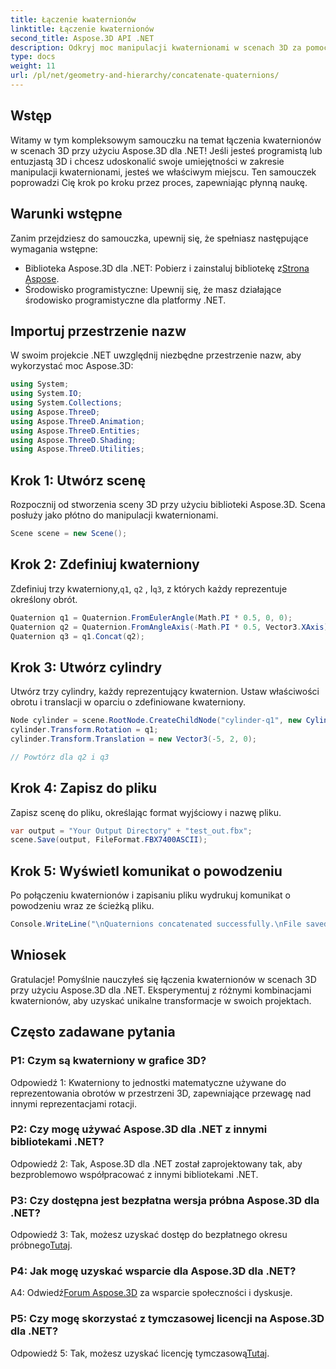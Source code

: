```yaml
---
title: Łączenie kwaternionów
linktitle: Łączenie kwaternionów
second_title: Aspose.3D API .NET
description: Odkryj moc manipulacji kwaternionami w scenach 3D za pomocą Aspose.3D dla .NET. Naucz się krok po kroku łączyć kwaterniony, aby uzyskać wciągające transformacje.
type: docs
weight: 11
url: /pl/net/geometry-and-hierarchy/concatenate-quaternions/
---
```

## Wstęp

Witamy w tym kompleksowym samouczku na temat łączenia kwaternionów w scenach 3D przy użyciu Aspose.3D dla .NET! Jeśli jesteś programistą lub entuzjastą 3D i chcesz udoskonalić swoje umiejętności w zakresie manipulacji kwaternionami, jesteś we właściwym miejscu. Ten samouczek poprowadzi Cię krok po kroku przez proces, zapewniając płynną naukę.

## Warunki wstępne

Zanim przejdziesz do samouczka, upewnij się, że spełniasz następujące wymagania wstępne:

-  Biblioteka Aspose.3D dla .NET: Pobierz i zainstaluj bibliotekę z[Strona Aspose](https://releases.aspose.com/3d/net/).
- Środowisko programistyczne: Upewnij się, że masz działające środowisko programistyczne dla platformy .NET.

## Importuj przestrzenie nazw

W swoim projekcie .NET uwzględnij niezbędne przestrzenie nazw, aby wykorzystać moc Aspose.3D:

```csharp
using System;
using System.IO;
using System.Collections;
using Aspose.ThreeD;
using Aspose.ThreeD.Animation;
using Aspose.ThreeD.Entities;
using Aspose.ThreeD.Shading;
using Aspose.ThreeD.Utilities;
```

## Krok 1: Utwórz scenę

Rozpocznij od stworzenia sceny 3D przy użyciu biblioteki Aspose.3D. Scena posłuży jako płótno do manipulacji kwaternionami.

```csharp
Scene scene = new Scene();
```

## Krok 2: Zdefiniuj kwaterniony

 Zdefiniuj trzy kwaterniony,`q1`, `q2` , I`q3`, z których każdy reprezentuje określony obrót.

```csharp
Quaternion q1 = Quaternion.FromEulerAngle(Math.PI * 0.5, 0, 0);
Quaternion q2 = Quaternion.FromAngleAxis(-Math.PI * 0.5, Vector3.XAxis);
Quaternion q3 = q1.Concat(q2);
```

## Krok 3: Utwórz cylindry

Utwórz trzy cylindry, każdy reprezentujący kwaternion. Ustaw właściwości obrotu i translacji w oparciu o zdefiniowane kwaterniony.

```csharp
Node cylinder = scene.RootNode.CreateChildNode("cylinder-q1", new Cylinder(0.1, 1, 2));
cylinder.Transform.Rotation = q1;
cylinder.Transform.Translation = new Vector3(-5, 2, 0);

// Powtórz dla q2 i q3
```

## Krok 4: Zapisz do pliku

Zapisz scenę do pliku, określając format wyjściowy i nazwę pliku.

```csharp
var output = "Your Output Directory" + "test_out.fbx";
scene.Save(output, FileFormat.FBX7400ASCII);
```

## Krok 5: Wyświetl komunikat o powodzeniu

Po połączeniu kwaternionów i zapisaniu pliku wydrukuj komunikat o powodzeniu wraz ze ścieżką pliku.

```csharp
Console.WriteLine("\nQuaternions concatenated successfully.\nFile saved at " + output);
```

## Wniosek

Gratulacje! Pomyślnie nauczyłeś się łączenia kwaternionów w scenach 3D przy użyciu Aspose.3D dla .NET. Eksperymentuj z różnymi kombinacjami kwaternionów, aby uzyskać unikalne transformacje w swoich projektach.

## Często zadawane pytania

### P1: Czym są kwaterniony w grafice 3D?

Odpowiedź 1: Kwaterniony to jednostki matematyczne używane do reprezentowania obrotów w przestrzeni 3D, zapewniające przewagę nad innymi reprezentacjami rotacji.

### P2: Czy mogę używać Aspose.3D dla .NET z innymi bibliotekami .NET?

Odpowiedź 2: Tak, Aspose.3D dla .NET został zaprojektowany tak, aby bezproblemowo współpracować z innymi bibliotekami .NET.

### P3: Czy dostępna jest bezpłatna wersja próbna Aspose.3D dla .NET?

Odpowiedź 3: Tak, możesz uzyskać dostęp do bezpłatnego okresu próbnego[Tutaj](https://releases.aspose.com/).

### P4: Jak mogę uzyskać wsparcie dla Aspose.3D dla .NET?

 A4: Odwiedź[Forum Aspose.3D](https://forum.aspose.com/c/3d/18) za wsparcie społeczności i dyskusje.

### P5: Czy mogę skorzystać z tymczasowej licencji na Aspose.3D dla .NET?

 Odpowiedź 5: Tak, możesz uzyskać licencję tymczasową[Tutaj](https://purchase.aspose.com/temporary-license/).